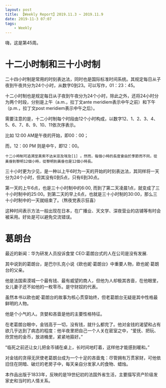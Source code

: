 ```yaml
---
layout: post
title: 【Weekly Report】2019.11.3 ~ 2019.11.9
date: 2019-11-3 07:07
tags:
    - Weekly
---
```


嗨，这是第45周。

# 十二小时制和三十小时制

二十四小时制是常用的时刻表达法，同时也是国际标准时间系统。其规定每日从子夜到午夜共分为24个小时，从数字0到23。可以写作，01：23：45。

十二小时制也是规定每日从子夜到午夜分为24个小时，除此之外，还将24小时分为两个时段，分别是上午（a.m.，拉丁文ante meridiem表示中午之前）和下午（p.m.，拉丁文post meridiem表示中午之后）。

需要注意的是，十二小时制每个时段由12个小时构成，以数字12、1、2、3、4、5、6、7、8、9、10、11依次序表示。

比如 12:00 AM是午夜的开始，即00：00；

而，12：00 PM 则是中午，即12：00。

    十二小時制可追溯至美索不达米亚及埃及[1] 。然而，每個小時的長度會由於季節而不同，從黃昏到黎明12個小時，從黎明到黃昏也是12個小時長。

三十小时更为少见，是一种以上午6时为一天的开始的时刻表达法，其同样将一天分为24个小时，但其没有0到5点，只有6到30点。

第一天的上午6点，也是三十小时制中的6:00, 而到了第二天凌晨1点，就变成了三十小时制中的25:00。到第二天的早上6点，也就是三十小时制的30:00，那么三十小时制中的一天就结束了。（熬夜党表示狂喜）

这种时间表示方法一般出现在日本，在广播业、天文学、深夜营业的店铺等有时会被采用。好处是可以避免交流错误。

# 葛朗台

最近的新闻：华为研发人员投诉食堂 CEO:葛朗台式的人在公司是没有发展.

其中说到的葛朗台，是巴尔扎克小说《欧也妮·葛朗台》中重要人物，欧也妮·葛朗台的父亲。

他是法国索漠城一个最有钱、最有威望的商人，但他为人却极其吝啬，在他眼里，女儿妻子还不如他的一枚零币。是守财奴的代表。

虽然本书以欧也妮·葛朗台的故事为核心贯穿始终，但老葛朗台无疑是其中性格最鲜明的人物。

他是个小气的人。贪婪和吝啬是他的主要性格特征。

在老葛朗台眼中，金钱高于一切，没有钱，就什么都完了。他对金钱的渴望和占有欲几乎达到了病态的程度：他半夜里把自己一个人关在密室之中，“爱抚、把玩、欣赏他的金币，放进桶里，紧紧地箍好。”

“临死之前还让女儿把金币铺在桌上，长时间地盯着，这样他才能感到暖和。”

对金钱的贪得无厌使老葛朗台成为一个十足的吝啬鬼：尽管拥有万贯家财，可他依旧住在阴暗、破烂的老房子中，每天亲自分发家人的食物、蜡烛。

本作品出版于1833年，反映的是19世纪初的法国外省生活，主要描写资产阶级发家史和当时的人情关系。
